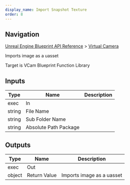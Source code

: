 ```yaml
---
display_name: Import Snapshot Texture
order: 8
---
```

## Navigation

[Unreal Engine Blueprint API Reference](https://dev.epicgames.com/documentation/en-us/unreal-engine/BlueprintAPI) > [Virtual Camera](https://dev.epicgames.com/documentation/en-us/unreal-engine/BlueprintAPI/VirtualCamera_1)

Imports image as a uasset

Target is VCam Blueprint Function Library

## Inputs

| Type | Name | Description |
| --- | --- | --- |
| exec | In |  |
| string | File Name |  |
| string | Sub Folder Name |  |
| string | Absolute Path Package |  |

## Outputs

| Type | Name | Description |
| --- | --- | --- |
| exec | Out |  |
| object | Return Value | Imports image as a uasset |
